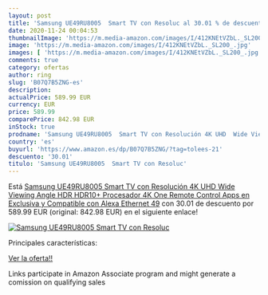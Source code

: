 ```yaml
---
layout: post
title: 'Samsung UE49RU8005  Smart TV con Resoluc al 30.01 % de descuento'
date: 2020-11-24 00:04:53
thumbnailImage: 'https://m.media-amazon.com/images/I/412KNEtVZbL._SL200_.jpg'
image: 'https://m.media-amazon.com/images/I/412KNEtVZbL._SL200_.jpg'
images: [ 'https://m.media-amazon.com/images/I/412KNEtVZbL._SL200_.jpg' ]
comments: true
category: ofertas
author: ring
slug: 'B07Q7B5ZNG-es'
description:
actualPrice: 589.99 EUR
currency: EUR
price: 589.99
comparePrice: 842.98 EUR
inStock: true
prodname: 'Samsung UE49RU8005  Smart TV con Resolución 4K UHD  Wide Viewing Angle  HDR  HDR10+   Procesador 4K  One Remote Control  Apps en Exclusiva y Compatible con Alexa  Ethernet  49'
country: 'es'
buyurl: 'https://www.amazon.es/dp/B07Q7B5ZNG/?tag=tolees-21'
descuento: '30.01'
titulo: 'Samsung UE49RU8005  Smart TV con Resoluc'
---
```


Está [Samsung UE49RU8005  Smart TV con Resolución 4K UHD  Wide Viewing Angle  HDR  HDR10+   Procesador 4K  One Remote Control  Apps en Exclusiva y Compatible con Alexa  Ethernet  49](https://www.amazon.es/dp/B07Q7B5ZNG/?tag=tolees-21) con 30.01 de descuento por 589.99 EUR (original: 842.98 EUR) en el siguiente enlace!

[![Samsung UE49RU8005  Smart TV con Resoluc](https://m.media-amazon.com/images/I/412KNEtVZbL._SL200_.jpg)](https://www.amazon.es/dp/B07Q7B5ZNG/?tag=tolees-21)

Principales características:


[Ver la oferta!!](https://www.amazon.es/dp/B07Q7B5ZNG/?tag=tolees-21)

Links participate in Amazon Associate program and might generate a comission on qualifying sales


